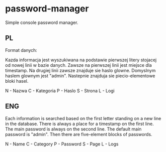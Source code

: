 # password-manager
Simple console password manager.

PL
----
Format danych:

Kazda informacja jest wyszukiwana na podstawie pierwszej litery stojacej od nowej linii w bazie danych.
Zawsze na pierwszej linii jest miejsce dla timestamp.
Na drugiej linii zawsze znajduje sie haslo glowne. Domyslnym haslem glownym jest "admin".
Nastepnie znajduja sie piecio-elementowe bloki hasel.

N - Nazwa
C - Kategoria
P - Haslo
S - Strona
L - Logi

ENG
----
Each information is searched based on the first letter standing on a new line in the database.
There is always a place for a timestamp on the first line.
The main password is always on the second line. The default main password is "admin".
Then there are five-element blocks of passwords.

N - Name
C - Category
P - Password
S - Page
L - Logs
